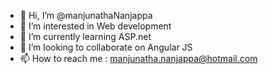 - 👋 Hi, I’m @manjunathaNanjappa
- 👀 I’m interested in Web development
- 🌱 I’m currently learning ASP.net
- 💞️ I’m looking to collaborate on Angular JS
- 📫 How to reach me : manjunatha.nanjappa@hotmail.com

<!---
manjunathaNanjappa/manjunathaNanjappa is a ✨ special ✨ repository because its `README.md` (this file) appears on your GitHub profile.
You can click the Preview link to take a look at your changes.
--->
